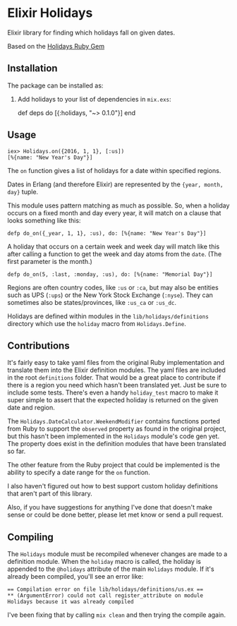 # Elixir Holidays

Elixir library for finding which holidays fall on given dates.

Based on the [Holidays Ruby Gem](https://github.com/holidays/holidays)

## Installation

The package can be installed as:

  1. Add holidays to your list of dependencies in `mix.exs`:

        def deps do
          [{:holidays, "~> 0.1.0"}]
        end

## Usage

    iex> Holidays.on({2016, 1, 1}, [:us])
    [%{name: "New Year's Day"}]

The `on` function gives a list of holidays for a date within
specified regions.

Dates in Erlang (and therefore Elixir) are represented by the 
`{year, month, day}` tuple.

This module uses pattern matching as much as possible. So, when a holiday
occurs on a fixed month and day every year, it will match on a clause
that looks something like this:

    defp do_on({_year, 1, 1}, :us), do: [%{name: "New Year's Day"}]

A holiday that occurs on a certain week and week day will match like this
after calling a function to get the week and day atoms from the `date`. (The
first parameter is the month.)

    defp do_on(5, :last, :monday, :us), do: [%{name: "Memorial Day"}]

Regions are often country codes, like `:us` or `:ca`, but
may also be entities such as UPS (`:ups`) or the New York Stock Exchange
(`:nyse`).
They can sometimes also be states/provinces, like `:us_ca` or `:us_dc`.

Holidays are defined within modules in the `lib/holidays/definitions`
directory which use the `holiday` macro from `Holidays.Define`.

## Contributions

It's fairly easy to take yaml files from the original Ruby implementation
and translate them into the Elixir definition modules. The yaml files are
included in the root `definitions` folder. That would be a great place to
contribute if there is a region you need which hasn't been translated yet.
Just be sure to include some tests. There's even a handy `holiday_test`
macro to make it super simple to assert that the expected holiday is
returned on the given date and region.

The `Holidays.DateCalculator.WeekendModifier` contains functions ported from
Ruby to support the `observed` property as found in
the original project, but this hasn't been implemented in the
`Holidays` module's code gen yet. The property does exist in the
definition modules that have been translated so far.

The other feature from the Ruby project that could be implemented is the
ability to specify a date range for the `on` function.

I also haven't figured out how to best support custom holiday definitions
that aren't part of this library.

Also, if you have suggestions for anything I've done that doesn't make sense
or could be done better, please let met know or send a pull request.

## Compiling

The `Holidays` module must be recompiled whenever changes are made to a
definition module. When the `holiday` macro is called, the holiday is
appended to the `@holidays` attribute of the main `Holidays` module.
If it's already been compiled, you'll see an error like:

    == Compilation error on file lib/holidays/definitions/us.ex ==
    ** (ArgumentError) could not call register_attribute on module Holidays because it was already compiled

I've been fixing that by calling `mix clean` and then trying the compile again.

